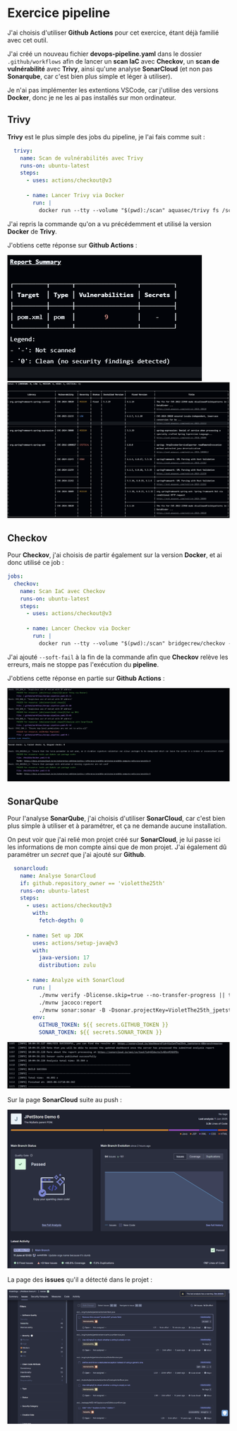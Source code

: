 Exercice pipeline
=================

J'ai choisis d'utiliser **Github Actions** pour cet exercice, étant déjà familié avec cet outil.

J'ai créé un nouveau fichier **devops-pipeline.yaml** dans le dossier `.github/workflows` afin de lancer un **scan IaC** avec **Checkov**, un **scan de vulnérabilité** avec **Trivy**, ainsi qu'une analyse **SonarCloud** (et non pas **Sonarqube**, car c'est bien plus simple et léger à utiliser).

Je n'ai pas implémenter les extentions VSCode, car j'utilise des versions **Docker**, donc je ne les ai pas installés sur mon ordinateur.

## Trivy

**Trivy** est le plus simple des jobs du pipeline, je l'ai fais comme suit : 
```yaml
  trivy:
    name: Scan de vulnérabilités avec Trivy
    runs-on: ubuntu-latest
    steps:
      - uses: actions/checkout@v3

      - name: Lancer Trivy via Docker
        run: |
          docker run --tty --volume "$(pwd):/scan" aquasec/trivy fs /scan
```

J'ai repris la commande qu'on a vu précédemment et utilisé la version **Docker** de **Trivy**. 

J'obtiens cette réponse sur **Github Actions** :

![alt text](image.png)
![alt text](image-1.png)

## Checkov

Pour **Checkov**, j'ai choisis de partir également sur la version **Docker**, et ai donc utilisé ce job : 
```yaml
jobs:
  checkov:
    name: Scan IaC avec Checkov
    runs-on: ubuntu-latest
    steps:
      - uses: actions/checkout@v3

      - name: Lancer Checkov via Docker
        run: |
          docker run --tty --volume "$(pwd):/scan" bridgecrew/checkov -d /scan --soft-fail
```

J'ai ajouté `--soft-fail` à la fin de la commande afin que **Checkov** relève les erreurs, mais ne stoppe pas l'exécution du **pipeline**. 

J'obtiens cette réponse en partie sur **Github Actions** :

![alt text](image-2.png)

## SonarQube

Pour l'analyse **SonarQube**, j'ai choisis d'utiliser **SonarCloud**, car c'est bien plus simple à utiliser et à paramétrer, et ça ne demande aucune installation. 

On peut voir que j'ai relié mon projet créé sur **SonarCloud**, je lui passe ici les informations de mon compte ainsi que de mon projet. J'ai également dû paramétrer un *secret* que j'ai ajouté sur **Github**.

```yaml
  sonarcloud:
    name: Analyse SonarCloud
    if: github.repository_owner == 'violetthe25th'
    runs-on: ubuntu-latest
    steps:
      - uses: actions/checkout@v3
        with:
          fetch-depth: 0

      - name: Set up JDK
        uses: actions/setup-java@v3
        with:
          java-version: 17
          distribution: zulu

      - name: Analyze with SonarCloud
        run: |
          ./mvnw verify -Dlicense.skip=true --no-transfer-progress || true
          ./mvnw jacoco:report
          ./mvnw sonar:sonar -B -Dsonar.projectKey=VioletThe25th_jpetstore-6 -Dsonar.organization=violetthe25th -Dsonar.host.url=https://sonarcloud.io -Dsonar.login=$SONAR_TOKEN
        env:
          GITHUB_TOKEN: ${{ secrets.GITHUB_TOKEN }}
          SONAR_TOKEN: ${{ secrets.SONAR_TOKEN }}
```

![alt text](image-3.png)

Sur la page **SonarCloud** suite au push :

![alt text](image-4.png)

La page des **issues** qu'il a détecté dans le projet :

![alt text](image-5.png)